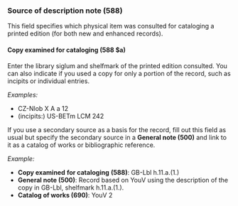 ### Source of description note (588)  

This field specifies which physical item was consulted for cataloging a printed edition (for both new and enhanced records).  

#### Copy examined for cataloging (588 $a)
Enter the library siglum and shelfmark of the printed edition consulted. You can also indicate if you used a copy for only a portion of the record, such as incipits or individual entries.

_Examples:_

- CZ-Nlob X A a 12
- (incipits:) US-BETm LCM 242

If you use a secondary source as a basis for the record, fill out this field as usual but specify the secondary source in a **General note (500)** and link to it as a catalog of works or bibliographic reference.

_Example:_

- **Copy examined**  **for cataloging** **(588)**: GB-Lbl h.11.a.(1.)
- **General note (500)**: Record based on YouV using the description of the copy in GB-Lbl, shelfmark h.11.a.(1.).
- **Catalog of works (690)**: YouV 2